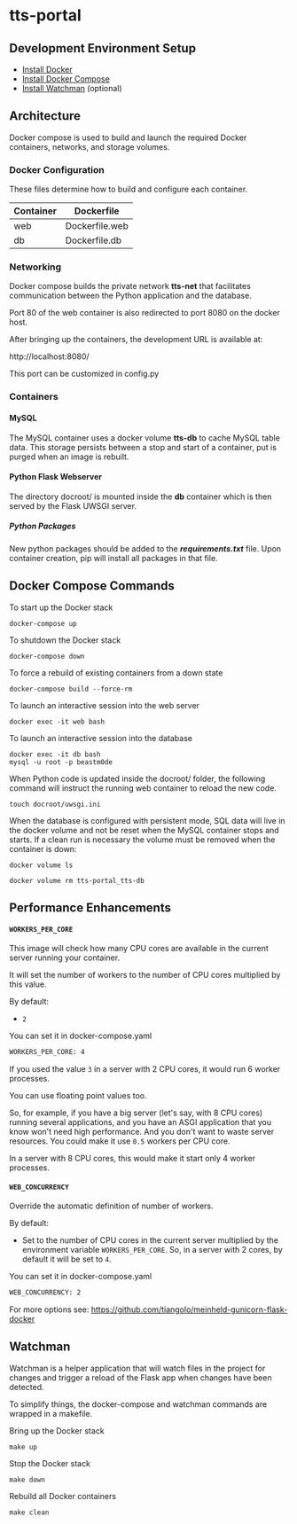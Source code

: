 # tts-portal

## Development Environment Setup

- [Install Docker](https://docs.docker.com/get-docker/)
- [Install Docker Compose](https://docs.docker.com/compose/install/)
- [Install Watchman](https://facebook.github.io/watchman/docs/install.html) (optional)

## Architecture

Docker compose is used to build and launch the required Docker containers, networks, and storage volumes.

### Docker Configuration

These files determine how to build and configure each container.

| Container | Dockerfile     |
| --------- | -------------- |
| web       | Dockerfile.web |
| db        | Dockerfile.db  |

### Networking

Docker compose builds the private network **tts-net** that facilitates communication between the Python application and the database.

Port 80 of the web container is also redirected to port 8080 on the docker host.

After bringing up the containers, the development URL is available at:

http://localhost:8080/

This port can be customized in config.py

### Containers

#### MySQL

The MySQL container uses a docker volume **tts-db** to cache MySQL table data. This storage
persists between a stop and start of a container, put is purged when an image is rebuilt.

#### Python Flask Webserver

The directory docroot/ is mounted inside the **db** container which is then served by the Flask UWSGI server.

##### Python Packages

New python packages should be added to the **_requirements.txt_** file. Upon container creation, pip will install all packages in that file.

## Docker Compose Commands

To start up the Docker stack

```
docker-compose up
```

To shutdown the Docker stack

```
docker-compose down
```

To force a rebuild of existing containers from a down state

```
docker-compose build --force-rm
```

To launch an interactive session into the web server

```
docker exec -it web bash
```

To launch an interactive session into the database

```
docker exec -it db bash
mysql -u root -p beastm0de
```

When Python code is updated inside the docroot/ folder, the following command will instruct the running web container to reload the new code.

```
touch docroot/uwsgi.ini
```

When the database is configured with persistent mode, SQL data will live in the docker volume and not be reset when the MySQL container stops and starts. If a clean run is necessary the volume must be removed when the container is down:

```
docker volume ls
```

```
docker volume rm tts-portal_tts-db
```

## Performance Enhancements

#### `WORKERS_PER_CORE`

This image will check how many CPU cores are available in the current server running your container.

It will set the number of workers to the number of CPU cores multiplied by this value.

By default:

- `2`

You can set it in docker-compose.yaml

```bash
WORKERS_PER_CORE: 4
```

If you used the value `3` in a server with 2 CPU cores, it would run 6 worker processes.

You can use floating point values too.

So, for example, if you have a big server (let's say, with 8 CPU cores) running several applications, and you have an ASGI application that you know won't need high performance. And you don't want to waste server resources. You could make it use `0.5` workers per CPU core.

In a server with 8 CPU cores, this would make it start only 4 worker processes.

#### `WEB_CONCURRENCY`

Override the automatic definition of number of workers.

By default:

- Set to the number of CPU cores in the current server multiplied by the environment variable `WORKERS_PER_CORE`. So, in a server with 2 cores, by default it will be set to `4`.

You can set it in docker-compose.yaml

```bash
WEB_CONCURRENCY: 2
```

For more options see: https://github.com/tiangolo/meinheld-gunicorn-flask-docker

## Watchman

Watchman is a helper application that will watch files in the project for changes and trigger a reload of the Flask app when changes have been detected.

To simplify things, the docker-compose and watchman commands are wrapped in a makefile.

Bring up the Docker stack

```
make up
```

Stop the Docker stack

```
make down
```

Rebuild all Docker containers

```
make clean
```
